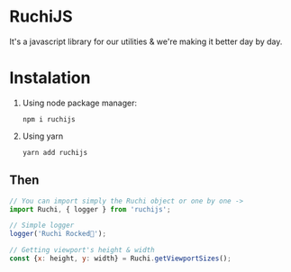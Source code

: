 # RuchiJS
It's a javascript library for our utilities &amp; we're making it better day by day. 

# Instalation
1. Using node package manager:
    ```shell
    npm i ruchijs
    ```
2. Using yarn
    ```shell
    yarn add ruchijs
    ```

## Then
```javascript
// You can import simply the Ruchi object or one by one ->
import Ruchi, { logger } from 'ruchijs';

// Simple logger
logger('Ruchi Rocked🤘');

// Getting viewport's height & width
const {x: height, y: width} = Ruchi.getViewportSizes();
```
